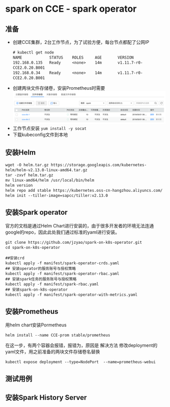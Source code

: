 # spark on CCE - spark operator

## 准备
- 创建CCE集群，2台工作节点，为了试验方便，每台节点都配了公网IP
  ```
  # kubectl get node
  NAME            STATUS    ROLES     AGE       VERSION
  192.168.0.135   Ready     <none>    14m       v1.11.7-r0-CCE2.0.20.B001
  192.168.0.34    Ready     <none>    14m       v1.11.7-r0-CCE2.0.20.B001
  ```
- 创建两块文件存储卷，安装Prometheus时需要
   ![sfs](/pic/sfs.png?raw=true "sfs")
- 工作节点安装 `yum install -y socat`
- 下载kubeconfig文件到本地





## 安装Helm
```
wget -O helm.tar.gz https://storage.googleapis.com/kubernetes-helm/helm-v2.13.0-linux-amd64.tar.gz
tar -zxvf helm.tar.gz
mv linux-amd64/helm /usr/local/bin/helm
helm version
helm repo add stable https://kubernetes.oss-cn-hangzhou.aliyuncs.com/
helm init --tiller-image=sapcc/tiller:v2.13.0

```

## 安装Spark operator
官方的文档是通过Helm Chart进行安装的，由于很多开发者的环境无法连通google的repo，因此此处我们通过标准的yaml进行安装。
```
git clone https://github.com/jzyao/spark-on-k8s-operator.git
cd spark-on-k8s-operator

##安装crd
kubectl apply -f manifest/spark-operator-crds.yaml 
## 安装operator的服务账号与授权策略
kubectl apply -f manifest/spark-operator-rbac.yaml 
## 安装spark任务的服务账号与授权策略
kubectl apply -f manifest/spark-rbac.yaml 
## 安装spark-on-k8s-operator 
kubectl apply -f manifest/spark-operator-with-metrics.yaml
```


##  安装Prometheus
用helm chart安装Pormetheus
```
helm install --name CCE-prom stable/prometheus
```
在这一步，有两个容器会报错，报错为，原因是
解决方法
修改deployment的yaml文件，用之前准备的两块文件存储卷名替换

```
kubectl expose deployment --type=NodePort  --name=prometheus-webui
```
## 测试用例

## 安装Spark History Server

